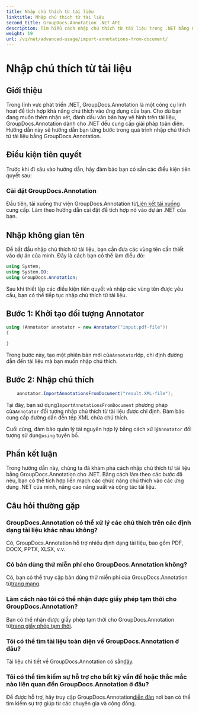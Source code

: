 ```yaml
---
title: Nhập chú thích từ tài liệu
linktitle: Nhập chú thích từ tài liệu
second_title: GroupDocs.Annotation .NET API
description: Tìm hiểu cách nhập chú thích từ tài liệu trong .NET bằng GroupDocs.Annotation. Hãy làm theo hướng dẫn từng bước của chúng tôi để tích hợp liền mạch.
weight: 19
url: /vi/net/advanced-usage/import-annotations-from-document/
---
```


# Nhập chú thích từ tài liệu

## Giới thiệu
Trong lĩnh vực phát triển .NET, GroupDocs.Annotation là một công cụ linh hoạt để tích hợp khả năng chú thích vào ứng dụng của bạn. Cho dù bạn đang muốn thêm nhận xét, đánh dấu văn bản hay vẽ hình trên tài liệu, GroupDocs.Annotation dành cho .NET đều cung cấp giải pháp toàn diện. Hướng dẫn này sẽ hướng dẫn bạn từng bước trong quá trình nhập chú thích từ tài liệu bằng GroupDocs.Annotation.
## Điều kiện tiên quyết
Trước khi đi sâu vào hướng dẫn, hãy đảm bảo bạn có sẵn các điều kiện tiên quyết sau:
### Cài đặt GroupDocs.Annotation
 Đầu tiên, tải xuống thư viện GroupDocs.Annotation từ[Liên kết tải xuống](https://releases.groupdocs.com/annotation/net/) cung cấp. Làm theo hướng dẫn cài đặt để tích hợp nó vào dự án .NET của bạn.

## Nhập không gian tên
Để bắt đầu nhập chú thích từ tài liệu, bạn cần đưa các vùng tên cần thiết vào dự án của mình. Đây là cách bạn có thể làm điều đó:

```csharp
using System;
using System.IO;
using GroupDocs.Annotation;
```

Sau khi thiết lập các điều kiện tiên quyết và nhập các vùng tên được yêu cầu, bạn có thể tiếp tục nhập chú thích từ tài liệu.
## Bước 1: Khởi tạo đối tượng Annotator
```csharp
using (Annotator annotator = new Annotator("input.pdf-file"))
{

}
```
 Trong bước này, tạo một phiên bản mới của`Annotator`lớp, chỉ định đường dẫn đến tài liệu mà bạn muốn nhập chú thích.
## Bước 2: Nhập chú thích
```csharp
	annotator.ImportAnnotationsFromDocument("result.XML-file");
```
 Tại đây, bạn sử dụng`ImportAnnotationsFromDocument` phương pháp của`Annotator` đối tượng nhập chú thích từ tài liệu được chỉ định. Đảm bảo cung cấp đường dẫn đến tệp XML chứa chú thích.

 Cuối cùng, đảm bảo quản lý tài nguyên hợp lý bằng cách xử lý`Annotator` đối tượng sử dụng`using` tuyên bố.

## Phần kết luận
Trong hướng dẫn này, chúng ta đã khám phá cách nhập chú thích từ tài liệu bằng GroupDocs.Annotation cho .NET. Bằng cách làm theo các bước đã nêu, bạn có thể tích hợp liền mạch các chức năng chú thích vào các ứng dụng .NET của mình, nâng cao năng suất và cộng tác tài liệu.
## Câu hỏi thường gặp
### GroupDocs.Annotation có thể xử lý các chú thích trên các định dạng tài liệu khác nhau không?
Có, GroupDocs.Annotation hỗ trợ nhiều định dạng tài liệu, bao gồm PDF, DOCX, PPTX, XLSX, v.v.
### Có bản dùng thử miễn phí cho GroupDocs.Annotation không?
 Có, bạn có thể truy cập bản dùng thử miễn phí của GroupDocs.Annotation từ[trang mạng](https://releases.groupdocs.com/).
### Làm cách nào tôi có thể nhận được giấy phép tạm thời cho GroupDocs.Annotation?
 Bạn có thể nhận được giấy phép tạm thời cho GroupDocs.Annotation từ[trang giấy phép tạm thời](https://purchase.groupdocs.com/temporary-license/).
### Tôi có thể tìm tài liệu toàn diện về GroupDocs.Annotation ở đâu?
 Tài liệu chi tiết về GroupDocs.Annotation có sẵn[đây](https://tutorials.groupdocs.com/annotation/net/).
### Tôi có thể tìm kiếm sự hỗ trợ cho bất kỳ vấn đề hoặc thắc mắc nào liên quan đến GroupDocs.Annotation ở đâu?
 Để được hỗ trợ, hãy truy cập GroupDocs.Annotation[diễn đàn](https://forum.groupdocs.com/c/annotation/10) nơi bạn có thể tìm kiếm sự trợ giúp từ các chuyên gia và cộng đồng.